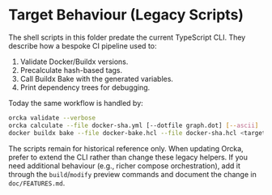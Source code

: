 # Target Behaviour (Legacy Scripts)

The shell scripts in this folder predate the current TypeScript CLI. They describe how a bespoke CI pipeline used to:

1. Validate Docker/Buildx versions.
2. Precalculate hash-based tags.
3. Call Buildx Bake with the generated variables.
4. Print dependency trees for debugging.

Today the same workflow is handled by:

```bash
orcka validate --verbose
orcka calculate --file docker-sha.yml [--dotfile graph.dot] [--ascii]
docker buildx bake --file docker-bake.hcl --file docker-sha.hcl <targets>
```

The scripts remain for historical reference only. When updating Orcka, prefer to extend the CLI rather than change these legacy helpers. If you need additional behaviour (e.g., richer compose orchestration), add it through the `build`/`modify` preview commands and document the change in `doc/FEATURES.md`.
